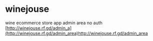 # winejouse
wine ecommerce store app
admin area no auth
[http://winejouse.rf.gd/admin_a](http://winejouse.rf.gd/admin_area)http://winejouse.rf.gd/admin_area
